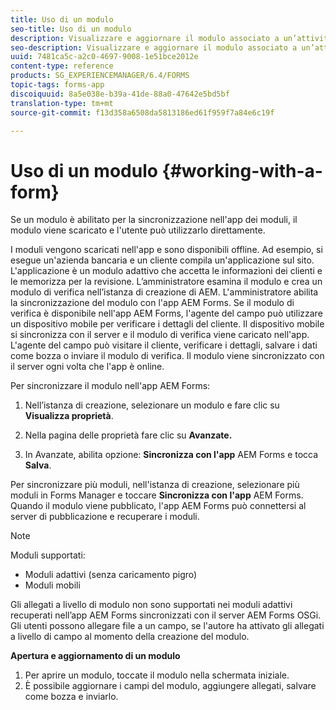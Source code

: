 ```yaml
---
title: Uso di un modulo
seo-title: Uso di un modulo
description: Visualizzare e aggiornare il modulo associato a un’attività o a un punto di partenza nell’app AEM Forms
seo-description: Visualizzare e aggiornare il modulo associato a un’attività o a un punto di partenza nell’app AEM Forms
uuid: 7481ca5c-a2c0-4697-9008-1e51bce2012e
content-type: reference
products: SG_EXPERIENCEMANAGER/6.4/FORMS
topic-tags: forms-app
discoiquuid: 8a5e038e-b39a-41de-88a0-47642e5bd5bf
translation-type: tm+mt
source-git-commit: f13d358a6508da5813186ed61f959f7a84e6c19f

---
```



# Uso di un modulo {#working-with-a-form}

Se un modulo è abilitato per la sincronizzazione nell&#39;app dei moduli, il modulo viene scaricato e l&#39;utente può utilizzarlo direttamente.

I moduli vengono scaricati nell&#39;app e sono disponibili offline. Ad esempio, si esegue un&#39;azienda bancaria e un cliente compila un&#39;applicazione sul sito. L&#39;applicazione è un modulo adattivo che accetta le informazioni dei clienti e le memorizza per la revisione. L’amministratore esamina il modulo e crea un modulo di verifica nell’istanza di creazione di AEM. L&#39;amministratore abilita la sincronizzazione del modulo con l&#39;app AEM Forms. Se il modulo di verifica è disponibile nell&#39;app AEM Forms, l&#39;agente del campo può utilizzare un dispositivo mobile per verificare i dettagli del cliente. Il dispositivo mobile si sincronizza con il server e il modulo di verifica viene caricato nell&#39;app. L&#39;agente del campo può visitare il cliente, verificare i dettagli, salvare i dati come bozza o inviare il modulo di verifica. Il modulo viene sincronizzato con il server ogni volta che l&#39;app è online.

Per sincronizzare il modulo nell&#39;app AEM Forms:

1. Nell’istanza di creazione, selezionare un modulo e fare clic su **Visualizza proprietà**.

1. Nella pagina delle proprietà fare clic su **Avanzate.**
1. In Avanzate, abilita opzione: **Sincronizza con l&#39;app** AEM Forms e tocca **Salva**.

Per sincronizzare più moduli, nell&#39;istanza di creazione, selezionare più moduli in Forms Manager e toccare **Sincronizza con l&#39;app** AEM Forms. Quando il modulo viene pubblicato, l&#39;app AEM Forms può connettersi al server di pubblicazione e recuperare i moduli.

>[!NOTE]
>
>Moduli supportati:
>
>* Moduli adattivi (senza caricamento pigro)
>* Moduli mobili
>
>
Gli allegati a livello di modulo non sono supportati nei moduli adattivi recuperati nell’app AEM Forms sincronizzati con il server AEM Forms OSGi. Gli utenti possono allegare file a un campo, se l&#39;autore ha attivato gli allegati a livello di campo al momento della creazione del modulo.

**Apertura e aggiornamento di un modulo**

1. Per aprire un modulo, toccate il modulo nella schermata iniziale.
1. È possibile aggiornare i campi del modulo, aggiungere allegati, salvare come bozza e inviarlo.
